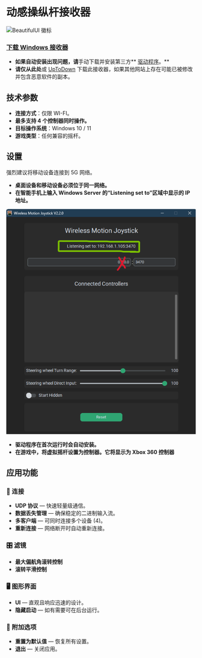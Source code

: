 # 动感操纵杆接收器
![BeautifulUI 徽标](https://raw.githubusercontent.com/Suundumused/Motion-Joystick-Steering-Wheel/refs/heads/main/Server%20Side/icon/icon.ico)

### [下载 Windows 接收器](https://github.com/Suundumused/Motion-Joystick-Steering-Wheel/releases)
- **如果自动安装出现问题，请**手动下载并安装第三方** [驱动程序](https://github.com/Suundumused/Motion-Joystick-Steering-Wheel/tree/main/Server%20Side/Driver)。**
- **请仅从此处**或 [UpToDown](https://gravity-joystick-receiver.br.uptodown.com/windows) 下载此接收器，如果其他网站上存在可能已被修改并包含恶意软件的副本。

## 技术参数

- **连接方式**：仅限 WI-FI。
- **最多支持 4 个控制器同时操作。**
- **目标操作系统**：Windows 10 / 11
- **游戏类型**：任何兼容的摇杆。

## 设置

强烈建议将移动设备连接到 5G 网络。

- **桌面设备和移动设备必须位于同一网络。**
- **在智能手机上输入 Windows Server 的“Listening set to”区域中显示的 IP 地址。**

![receiver](https://raw.githubusercontent.com/Suundumused/Motion-Joystick-Steering-Wheel/refs/heads/main/Assets/Screenshot%202025-06-04%20154453.png)
- **驱动程序在首次运行时会自动安装。**
- **在游戏中，将虚拟摇杆设置为控制器。它将显示为 Xbox 360 控制器**

## 应用功能
### 🔌 连接
- **UDP 协议** — 快速轻量级通信。
- **数据丢失管理** — 确保稳定的二进制输入流。
- **多客户端** — 可同时连接多个设备 (4)。
- **重新连接** — 网络断开时自动重新连接。

### 🎛️ 滤镜
- **最大偏航角滚转控制**
- **滚转平滑控制**

### 🖥️ 图形界面
- **UI** — 直观且响应迅速的设计。
- **隐藏启动** — 如有需要可在后台运行。

### 🧰 附加选项
- **重置为默认值** — 恢复所有设置。
- **退出** — 关闭应用。